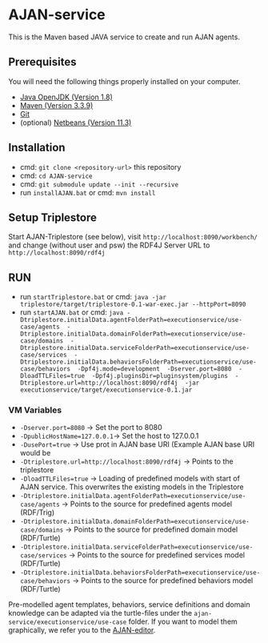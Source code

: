 # AJAN-service

This is the Maven based JAVA service to create and run AJAN agents.

## Prerequisites

You will need the following things properly installed on your computer.

* [Java OpenJDK (Version 1.8)](https://adoptopenjdk.net/)
* [Maven (Version 3.3.9)](http://artfiles.org/apache.org/maven/maven-3/3.3.9/)
* [Git](https://git-scm.com/)
* (optional) [Netbeans (Version 11.3)](http://netbeans.apache.org/download/nb113/nb113.html)

## Installation

* cmd: `git clone <repository-url>` this repository
* cmd: `cd AJAN-service`
* cmd: `git submodule update --init --recursive`
* run `installAJAN.bat` or cmd: `mvn install`

## Setup Triplestore

Start AJAN-Triplestore (see below), visit `http://localhost:8090/workbench/` and change (without user and psw) the RDF4J Server URL to `http://localhost:8090/rdf4j`

## RUN

* run `startTriplestore.bat` or cmd: `java -jar triplestore/target/triplestore-0.1-war-exec.jar --httpPort=8090`
* run `startAJAN.bat` or cmd: `java -Dtriplestore.initialData.agentFolderPath=executionservice/use-case/agents 
									-Dtriplestore.initialData.domainFolderPath=executionservice/use-case/domains 
									-Dtriplestore.initialData.serviceFolderPath=executionservice/use-case/services 
									-Dtriplestore.initialData.behaviorsFolderPath=executionservice/use-case/behaviors 
									-Dpf4j.mode=development 
									-Dserver.port=8080 
									-DloadTTLFiles=true 
									-Dpf4j.pluginsDir=pluginsystem/plugins 
									-Dtriplestore.url=http://localhost:8090/rdf4j 
									-jar executionservice/target/executionservice-0.1.jar`

### VM Variables

* `-Dserver.port=8080` -> Set the port to 8080
* `-DpublicHostName=127.0.0.1`-> Set the host to 127.0.0.1
* `-DusePort=true` -> Use prot in AJAN base URI (Example AJAN base URI would be
* `-Dtriplestore.url=http://localhost:8090/rdf4j` -> Points to the triplestore 
* `-DloadTTLFiles=true` -> Loading of predefined models with start of AJAN service. This overwrites the existing models in the Triplestore
* `-Dtriplestore.initialData.agentFolderPath=executionservice/use-case/agents` -> Points to the source for predefined agents model (RDF/Trig)
* `-Dtriplestore.initialData.domainFolderPath=executionservice/use-case/domains` -> Points to the source for predefined domain model (RDF/Turtle)
* `-Dtriplestore.initialData.serviceFolderPath=executionservice/use-case/services` -> Points to the source for predefined services model (RDF/Turtle)
* `-Dtriplestore.initialData.behaviorsFolderPath=executionservice/use-case/behaviors` -> Points to the source for predefined behaviors model (RDF/Turtle)
   
Pre-modelled agent templates, behaviors, service definitions and domain knowledge can be adapted via the turtle-files under the `ajan-service/executionservice/use-case` folder. If you want to model them graphically, we refer you to the [AJAN-editor](https://github.com/aantakli/AJAN-editor).
   
